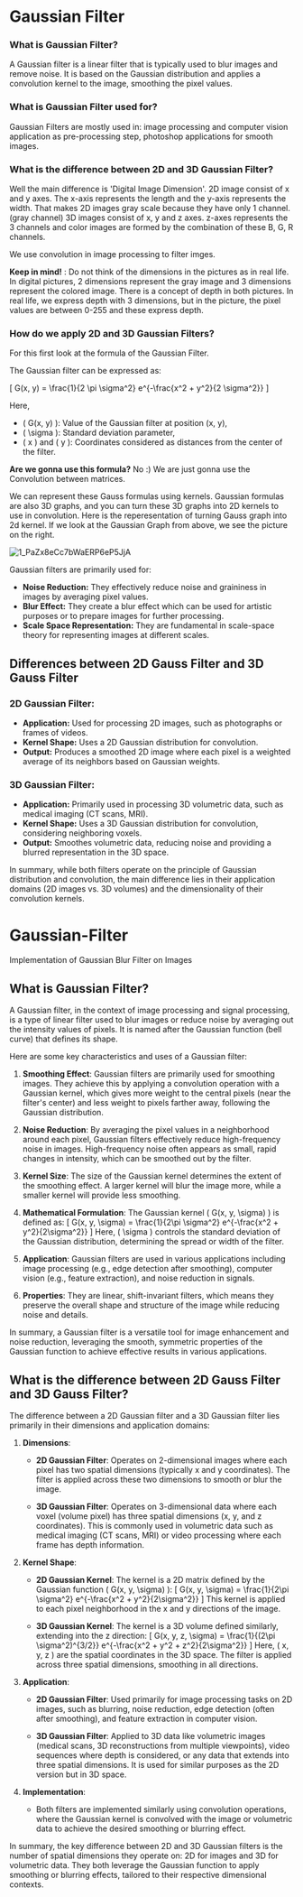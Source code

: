 
# Gaussian Filter

### What is Gaussian Filter?
A Gaussian filter is a linear filter that is typically used to blur images and remove noise. It is based on the Gaussian distribution and applies a convolution kernel to the image, smoothing the pixel values.

### What is Gaussian Filter used for?
Gaussian Filters are mostly used in:
image processing and computer vision application as pre-processing step, 
photoshop applications for smooth images.

### What is the difference between 2D and 3D Gaussian Filter?
Well the main difference is 'Digital Image Dimension'. 
2D image consist of x and y axes. The x-axis represents the length and the y-axis represents the width. That makes 2D images gray scale because they have only 1 channel. (gray channel)
3D images consist of x, y and z axes. z-axes represents the 3 channels and color images are formed by the combination of these B, G, R channels.

We use convolution in image processing to filter imges. 

**Keep in mind!** : Do not think of the dimensions in the pictures as in real life. In digital pictures, 2 dimensions represent the gray image and 3 dimensions represent the colored image. There is a concept of depth in both pictures. In real life, we express depth with 3 dimensions, but in the picture, the pixel values ​​​​are between 0-255 and these express depth.

### How do we apply 2D and 3D Gaussian Filters?
For this first look at the formula of the Gaussian Filter.

The Gaussian filter can be expressed as:

\[ G(x, y) = \frac{1}{2 \pi \sigma^2} e^{-\frac{x^2 + y^2}{2 \sigma^2}} \]

Here,
- \( G(x, y) \): Value of the Gaussian filter at position (x, y),
- \( \sigma \): Standard deviation parameter,
- \( x \) and \( y \): Coordinates considered as distances from the center of the filter.

**Are we gonna use this formula?**
No :)
We are just gonna use the Convolution between matrices.

We can represent these Gauss formulas using kernels. Gaussian formulas are also 3D graphs, and you can turn these 3D graphs into 2D kernels to use in convolution. 
Here is the reperesentation of turning Gauss graph into 2d kernel. If we look at the Gaussian Graph from above, we see the picture on the right. 

![1_PaZx8eCc7bWaERP6eP5JjA](https://github.com/busraakara/Gaussian-Filter/assets/105877486/91a93e51-7b7d-436c-8e16-d1c7c8524c8b)



Gaussian filters are primarily used for:
- **Noise Reduction:** They effectively reduce noise and graininess in images by averaging pixel values.
- **Blur Effect:** They create a blur effect which can be used for artistic purposes or to prepare images for further processing.
- **Scale Space Representation:** They are fundamental in scale-space theory for representing images at different scales.

## Differences between 2D Gauss Filter and 3D Gauss Filter

### 2D Gaussian Filter:
- **Application:** Used for processing 2D images, such as photographs or frames of videos.
- **Kernel Shape:** Uses a 2D Gaussian distribution for convolution.
- **Output:** Produces a smoothed 2D image where each pixel is a weighted average of its neighbors based on Gaussian weights.

### 3D Gaussian Filter:
- **Application:** Primarily used in processing 3D volumetric data, such as medical imaging (CT scans, MRI).
- **Kernel Shape:** Uses a 3D Gaussian distribution for convolution, considering neighboring voxels.
- **Output:** Smoothes volumetric data, reducing noise and providing a blurred representation in the 3D space.

In summary, while both filters operate on the principle of Gaussian distribution and convolution, the main difference lies in their application domains (2D images vs. 3D volumes) and the dimensionality of their convolution kernels.


# Gaussian-Filter
Implementation of Gaussian Blur Filter on Images

## What is Gaussian Filter?
A Gaussian filter, in the context of image processing and signal processing, is a type of linear filter used to blur images or reduce noise by averaging out the intensity values of pixels. It is named after the Gaussian function (bell curve) that defines its shape.

Here are some key characteristics and uses of a Gaussian filter:

1. **Smoothing Effect**: Gaussian filters are primarily used for smoothing images. They achieve this by applying a convolution operation with a Gaussian kernel, which gives more weight to the central pixels (near the filter's center) and less weight to pixels farther away, following the Gaussian distribution.

2. **Noise Reduction**: By averaging the pixel values in a neighborhood around each pixel, Gaussian filters effectively reduce high-frequency noise in images. High-frequency noise often appears as small, rapid changes in intensity, which can be smoothed out by the filter.

3. **Kernel Size**: The size of the Gaussian kernel determines the extent of the smoothing effect. A larger kernel will blur the image more, while a smaller kernel will provide less smoothing.

4. **Mathematical Formulation**: The Gaussian kernel \( G(x, y, \sigma) \) is defined as:
   \[ G(x, y, \sigma) = \frac{1}{2\pi \sigma^2} e^{-\frac{x^2 + y^2}{2\sigma^2}} \]
   Here, \( \sigma \) controls the standard deviation of the Gaussian distribution, determining the spread or width of the filter.

5. **Application**: Gaussian filters are used in various applications including image processing (e.g., edge detection after smoothing), computer vision (e.g., feature extraction), and noise reduction in signals.

6. **Properties**: They are linear, shift-invariant filters, which means they preserve the overall shape and structure of the image while reducing noise and details.

In summary, a Gaussian filter is a versatile tool for image enhancement and noise reduction, leveraging the smooth, symmetric properties of the Gaussian function to achieve effective results in various applications.

## What is the difference between 2D Gauss Filter and 3D Gauss Filter?

The difference between a 2D Gaussian filter and a 3D Gaussian filter lies primarily in their dimensions and application domains:

1. **Dimensions**:
   - **2D Gaussian Filter**: Operates on 2-dimensional images where each pixel has two spatial dimensions (typically x and y coordinates). The filter is applied across these two dimensions to smooth or blur the image.
   
   - **3D Gaussian Filter**: Operates on 3-dimensional data where each voxel (volume pixel) has three spatial dimensions (x, y, and z coordinates). This is commonly used in volumetric data such as medical imaging (CT scans, MRI) or video processing where each frame has depth information.

2. **Kernel Shape**:
   - **2D Gaussian Kernel**: The kernel is a 2D matrix defined by the Gaussian function \( G(x, y, \sigma) \):
     \[ G(x, y, \sigma) = \frac{1}{2\pi \sigma^2} e^{-\frac{x^2 + y^2}{2\sigma^2}} \]
     This kernel is applied to each pixel neighborhood in the x and y directions of the image.

   - **3D Gaussian Kernel**: The kernel is a 3D volume defined similarly, extending into the z direction:
     \[ G(x, y, z, \sigma) = \frac{1}{(2\pi \sigma^2)^{3/2}} e^{-\frac{x^2 + y^2 + z^2}{2\sigma^2}} \]
     Here, \( x, y, z \) are the spatial coordinates in the 3D space. The filter is applied across three spatial dimensions, smoothing in all directions.

3. **Application**:
   - **2D Gaussian Filter**: Used primarily for image processing tasks on 2D images, such as blurring, noise reduction, edge detection (often after smoothing), and feature extraction in computer vision.
   
   - **3D Gaussian Filter**: Applied to 3D data like volumetric images (medical scans, 3D reconstructions from multiple viewpoints), video sequences where depth is considered, or any data that extends into three spatial dimensions. It is used for similar purposes as the 2D version but in 3D space.

4. **Implementation**:
   - Both filters are implemented similarly using convolution operations, where the Gaussian kernel is convolved with the image or volumetric data to achieve the desired smoothing or blurring effect.

In summary, the key difference between 2D and 3D Gaussian filters is the number of spatial dimensions they operate on: 2D for images and 3D for volumetric data. They both leverage the Gaussian function to apply smoothing or blurring effects, tailored to their respective dimensional contexts.

